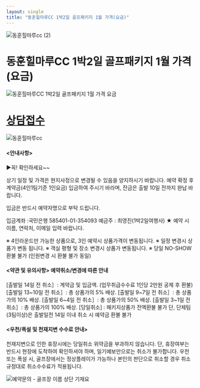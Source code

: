 ```yaml
---
layout: single
title: "동훈힐마루CC 1박2일 골프패키지 1월 가격(요금)"
---
```


![동훈힐마루cc (2)](https://user-images.githubusercontent.com/96457511/147900127-132b9c5c-3f73-45e2-85be-e02f47fe0a37.png)


# 동훈힐마루CC 1박2일 골프패키지 1월 가격(요금)


![동훈힐마루CC 1박2일 골프패키지 1월 가격 요금](https://user-images.githubusercontent.com/96457511/147900130-8144a2a3-3535-405e-b5c0-9b4a1f00a1f0.PNG)

# [상담접수](http://www.1night2day.com/golf/detail.html?goods_no=36)

![동훈힐마루cc](https://user-images.githubusercontent.com/96457511/147900158-9f7997f8-7c9c-4b16-a523-91d9a37044dc.jpg)


#### <안내사항>
▶꼭! 확인하세요~~

상기 일정 및 가격은 현지사정으로 변경될 수 있음을 양지하시기 바랍니다.
예약 확정 후 계약금(4인1팀기준 1인요금) 입금하여 주시기 바라며, 잔금은 출발 10일 전까지 완납 바랍니다.

입금은 반드시 예약자명으로 부탁 드립니다.

입금계좌 :국민은행 585401-01-354093 예금주 : 최영진(1박2일여행사)
★ 예약 시 이름, 연락처, 이메일 입력 바랍니다.

※ 4인라운드만 가능한 상품으로, 3인 예약시 상품가격이 변동됩니다.
※ 일정 변경시 상품가 변동 됩니다.
※ 객실 평형 및 장소 변경시 상품가 변동됩니다.
※ 당일 NO-SHOW 환불 불가 (인원변경 시 환불 불가 동일)
 

#### <약관 및 유의사항> 예약취소/변경에 따른 안내

[출발일 14일 전 취소］: 계약금 및 입금액. (업무취급수수료 1인당 2만원 공제 후 환불)
[출발일 13~10일 전 취소］: 총 상품가의 5% 배상.
[출발일 9~7일 전 취소］: 총 상품가의 10% 배상.
[출발일 6~4일 전 취소］: 총 상품가의 50% 배상.
[출발일 3~1일 전 취소］: 총 상품가의 100% 배상.
[당일취소] : 패키지상품가 전액환불 불가
단, 단체팀(3팀이상)은 출발일전 14일 이내 취소 시 예약금 환불 불가

 

#### <우천/폭설 및 천재지변 수수료 안내>

천재지변으로 인한 휴장시에는 당일취소 위약금을 부과하지 않습니다.
단, 휴장여부는 반드시 현장에 도착하여 확인하셔야 하며, 일기예보만으로는 취소가 불가합니다.
우천 또는 폭설 시, 골프장에서는 정상플레이가 가능하나 본인의 판단으로 취소할 경우 취소 규정대로 취소수수료가 적용됩니다.

![예약문의 - 골프장 이름 상단 기재요](https://user-images.githubusercontent.com/96457511/147900199-1ffb00f6-d78f-497c-a76e-db589ecd2f91.png)

